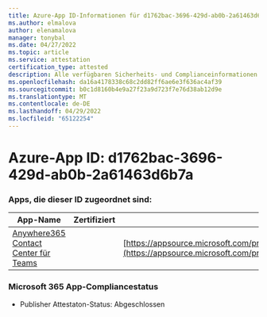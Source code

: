 ```yaml
---
title: Azure-App ID-Informationen für d1762bac-3696-429d-ab0b-2a61463d6b7a
ms.author: elmalova
author: elenamalova
manager: tonybal
ms.date: 04/27/2022
ms.topic: article
ms.service: attestation
certification_type: attested
description: Alle verfügbaren Sicherheits- und Complianceinformationen für d1762bac-3696-429d-ab0b-2a61463d6b7a.
ms.openlocfilehash: da16a4178338c68c2dd82ff6ae6e3f636ac4af39
ms.sourcegitcommit: b0c1d8160b4e9a27f23a9d723f7e76d38ab12d9e
ms.translationtype: MT
ms.contentlocale: de-DE
ms.lasthandoff: 04/29/2022
ms.locfileid: "65122254"
---
```

# <a name="azure-app-id-d1762bac-3696-429d-ab0b-2a61463d6b7a"></a>Azure-App ID: d1762bac-3696-429d-ab0b-2a61463d6b7a


### <a name="apps-associated-with-this-id"></a>Apps, die dieser ID zugeordnet sind:
| **App-Name** | **Zertifiziert** | **Anzeigen in AppSource** |
|--------------|---------------|-----------------------|
| [Anywhere365 Contact Center für Teams](../forward/workstreampeople.anywhere365contactcenterforteams.md) |  | [https://appsource.microsoft.com/product/office/workstreampeople.anywhere365contactcenterforteams](https://appsource.microsoft.com/product/office/workstreampeople.anywhere365contactcenterforteams) |

### <a name="microsoft-365-app-compliance-status"></a>Microsoft 365 App-Compliancestatus
- Publisher Attestaton-Status: Abgeschlossen
